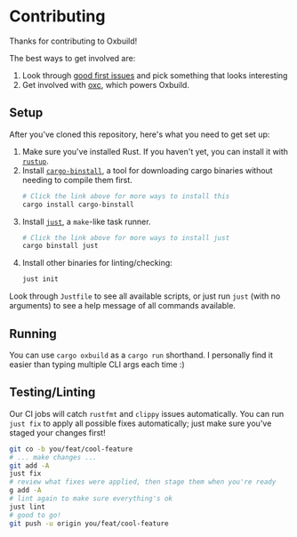 # Contributing

Thanks for contributing to Oxbuild!

The best ways to get involved are:
1. Look through [good first issues](https://github.com/DonIsaac/oxbuild/issues?q=is%3Aopen+is%3Aissue+label%3A%22good+first+issue%22) and pick something that looks interesting
2. Get involved with [oxc](https://github.com/oxc-project/oxc), which powers Oxbuild.

## Setup

After you've cloned this repository, here's what you need to get set up:

1. Make sure you've installed Rust. If you haven't yet, you can install it with [`rustup`](https://www.rust-lang.org/tools/install).
2. Install [`cargo-binstall`](https://github.com/cargo-bins/cargo-binstall?tab=readme-ov-file#installation), a tool for downloading cargo binaries without needing to compile them first.
   ```sh
   # Click the link above for more ways to install this
   cargo install cargo-binstall
   ```
2. Install [`just`](https://github.com/casey/just?tab=readme-ov-file#installation), a `make`-like task runner.
   ```sh
   # Click the link above for more ways to install just
   cargo binstall just
   ```
3. Install other binaries for linting/checking:
   ```sh
   just init
   ```

Look through `Justfile` to see all available scripts, or just run `just` (with no arguments) to see a help message of all commands available.

## Running
You can use `cargo oxbuild` as a `cargo run` shorthand. I personally find it easier than typing multiple CLI args each time :)

## Testing/Linting

Our CI jobs will catch `rustfmt` and `clippy` issues automatically. You can run `just fix` to apply all possible fixes automatically; just make sure you've staged your changes first!

```sh
git co -b you/feat/cool-feature
# ... make changes ...
git add -A
just fix
# review what fixes were applied, then stage them when you're ready
g add -A
# lint again to make sure everything's ok
just lint
# good to go!
git push -u origin you/feat/cool-feature
```
